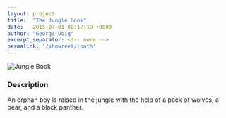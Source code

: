 ```yaml
---
layout: project
title:  "The Jungle Book"
date:   2015-07-01 08:17:19 +0000
author: "Georgi Doig"
excerpt_separator: <!-- more -->
permalink: '/showreel/:path'
---
```

![Jungle Book](http://cdn-static.denofgeek.com/sites/denofgeek/files/styles/insert_main_wide_image/public/4/55//the_jungle_book_0.jpg?itok=SFiIxymJ)<!-- more -->
### Description
An orphan boy is raised in the jungle with the help of a pack of wolves, a bear, and a black panther.
